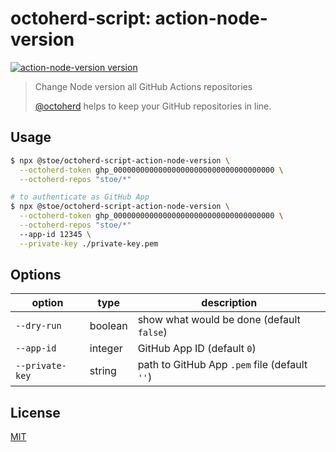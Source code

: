 # octoherd-script: action-node-version

[![action-node-version version](https://img.shields.io/github/package-json/v/stoe/octoherd-scripts?filename=scripts%2Faction-node-version%2Fpackage.json)](https://github.com/stoe/octoherd-scripts/pkgs/npm/octoherd-script-action-node-version)

> Change Node version all GitHub Actions repositories
>
> [@octoherd](https://github.com/octoherd/) helps to keep your GitHub repositories in line.

## Usage

```sh
$ npx @stoe/octoherd-script-action-node-version \
  --octoherd-token ghp_000000000000000000000000000000000000 \
  --octoherd-repos "stoe/*"
```

```sh
# to authenticate as GitHub App
$ npx @stoe/octoherd-script-action-node-version \
  --octoherd-token ghp_000000000000000000000000000000000000 \
  --octoherd-repos "stoe/*"
  --app-id 12345 \
  --private-key ./private-key.pem
```

## Options

| option          | type    | description                                   |
| --------------- | ------- | --------------------------------------------- |
| `--dry-run`     | boolean | show what would be done (default `false`)     |
| `--app-id`      | integer | GitHub App ID (default `0`)                   |
| `--private-key` | string  | path to GitHub App `.pem` file (default `''`) |

## License

[MIT](license)
